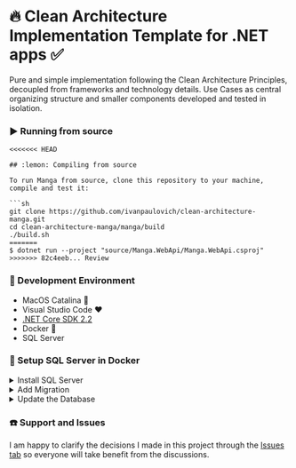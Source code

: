 # :fire: Clean Architecture Implementation Template for .NET apps :white_check_mark:
Pure and simple implementation following the Clean Architecture Principles, decoupled from frameworks and technology details. Use Cases as central organizing structure and smaller components developed and tested in isolation.

### :arrow_forward: Running from source

```
<<<<<<< HEAD

## :lemon: Compiling from source

To run Manga from source, clone this repository to your machine, compile and test it:

```sh
git clone https://github.com/ivanpaulovich/clean-architecture-manga.git
cd clean-architecture-manga/manga/build
./build.sh
=======
$ dotnet run --project "source/Manga.WebApi/Manga.WebApi.csproj"
>>>>>>> 82c4eeb... Review
```

### :checkered_flag: Development Environment

* MacOS Catalina :apple:
* Visual Studio Code :heart:
* [.NET Core SDK 2.2](https://www.microsoft.com/net/download/dotnet-core/2.2)
* Docker :whale:
* SQL Server

### :floppy_disk: Setup SQL Server in Docker

<details><summary>Install SQL Server</summary>
<p>

To spin up a SQL Server in a docker container using the connection string `Server=localhost;User Id=sa;Password=<YourNewStrong!Passw0rd>;` run the following command:

```sh
$ ./source/scripts/sql-docker-up.sh
```

</p>
</details>

<details><summary>Add Migration</summary>
<p>

Run the EF Tool to add a migration to the `Manga.Infrastructure` project.

```sh
$ dotnet ef migrations add "InitialCreate" -o "EntityFrameworkDataAccess/Migrations" --project source/Manga.Infrastructure --startup-project source/Manga.WebApi
```

</p>
</details>

<details><summary>Update the Database</summary>
<p>

Generate tables and seed the database via Entity Framework Tool:

```sh
dotnet ef database update --project source/Manga.Infrastructure --startup-project source/Manga.WebApi
```

</p>
</details>

### :telephone: Support and Issues

I am happy to clarify the decisions I made in this project through the [Issues tab](https://github.com/ivanpaulovich/clean-architecture-manga/issues) so everyone will take benefit from the discussions.
